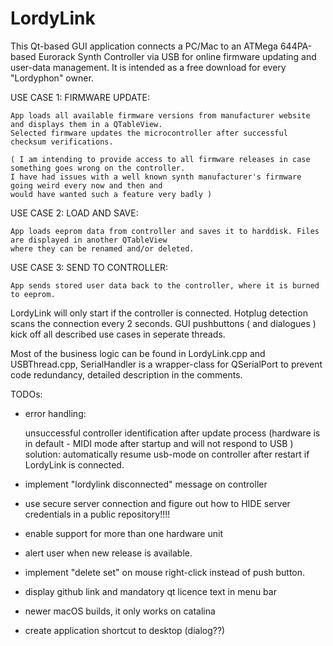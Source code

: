 # LordyLink

This Qt-based GUI application connects a PC/Mac to an ATMega 644PA-based Eurorack Synth Controller via USB
for online firmware updating and user-data management.
It is intended as a free download for every "Lordyphon" owner.


USE CASE 1: FIRMWARE UPDATE:        

    App loads all available firmware versions from manufacturer website and displays them in a QTableView.
    Selected firmware updates the microcontroller after successful checksum verifications.

    ( I am intending to provide access to all firmware releases in case something goes wrong on the controller.
    I have had issues with a well known synth manufacturer's firmware going weird every now and then and 
    would have wanted such a feature very badly )


USE CASE 2: LOAD AND SAVE:         

    App loads eeprom data from controller and saves it to harddisk. Files are displayed in another QTableView
    where they can be renamed and/or deleted. 
             

USE CASE 3: SEND TO CONTROLLER:     

    App sends stored user data back to the controller, where it is burned to eeprom.


LordyLink will only start if the controller is connected. Hotplug detection scans the connection every 2 seconds.
GUI pushbuttons ( and dialogues ) kick off all described use cases in seperate threads. 

Most of the business logic can be found in LordyLink.cpp and USBThread.cpp,
SerialHandler is a wrapper-class for QSerialPort to prevent code redundancy,
detailed description in the comments.

TODOs: 

- error handling: 

    unsuccessful controller identification after update process 
    (hardware is in default - MIDI mode after startup and will not respond to USB )
    solution: automatically resume usb-mode on controller after restart if LordyLink is connected.
  
- implement "lordylink disconnected" message on controller

- use secure server connection and figure out how to HIDE server credentials in a public repository!!!!

- enable support for more than one hardware unit

- alert user when new release is available.

- implement "delete set" on mouse right-click instead of push button.

- display github link and mandatory qt licence text in menu bar

- newer macOS builds, it only works on catalina

- create application shortcut to desktop (dialog??)


       
     

